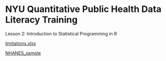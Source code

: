 # NYU Quantitative Public Health Data Literacy Training
Lesson 2: Introduction to Statistical Programming in R

[limitations.xlxs](https://docs.google.com/spreadsheets/d/1bJMXisBa0M26v8LLnL1hbbl0Z4NjKfGd/edit?usp=sharing&ouid=114018737646329816311&rtpof=true&sd=true)

[NHANES_sample](https://docs.google.com/spreadsheets/d/1CA3l-QzsP_5ahkaUv63ciWffGqFyM3Xd/edit?usp=sharing&ouid=114018737646329816311&rtpof=true&sd=true)
